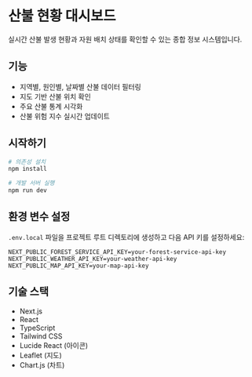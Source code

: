 # 산불 현황 대시보드

실시간 산불 발생 현황과 자원 배치 상태를 확인할 수 있는 종합 정보 시스템입니다.

## 기능

- 지역별, 원인별, 날짜별 산불 데이터 필터링
- 지도 기반 산불 위치 확인
- 주요 산불 통계 시각화
- 산불 위험 지수 실시간 업데이트

## 시작하기

```bash
# 의존성 설치
npm install

# 개발 서버 실행
npm run dev
```

## 환경 변수 설정

`.env.local` 파일을 프로젝트 루트 디렉토리에 생성하고 다음 API 키를 설정하세요:

```
NEXT_PUBLIC_FOREST_SERVICE_API_KEY=your-forest-service-api-key
NEXT_PUBLIC_WEATHER_API_KEY=your-weather-api-key
NEXT_PUBLIC_MAP_API_KEY=your-map-api-key
```

## 기술 스택

- Next.js
- React
- TypeScript
- Tailwind CSS
- Lucide React (아이콘)
- Leaflet (지도)
- Chart.js (차트) 